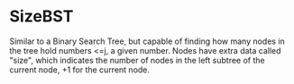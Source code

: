 # SizeBST
Similar to a Binary Search Tree, but capable of finding how many nodes in the tree hold numbers <=j, a given number. Nodes have extra data called "size", which indicates the number of nodes in the left subtree of the current node, +1 for the current node.
